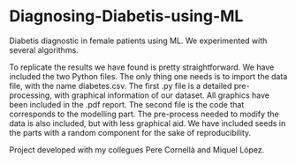 # Diagnosing-Diabetis-using-ML
Diabetis diagnostic in female patients using ML. We experimented with several algorithms.

To replicate the results we have found is pretty straightforward. We have included the two Python files. The only thing one needs is to import the data file, with the name diabetes.csv.
The first .py file is a detailed pre-processing, with graphical information of our dataset. All graphics have been included in the .pdf report.
The second file is the code that corresponds to the modelling part. The pre-process needed to modify the data is also included, but 
with less graphical aid. We have included seeds in the parts with a random component for the sake of reproducibility.

Project developed with my collegues Pere Cornellà and Miquel López.
